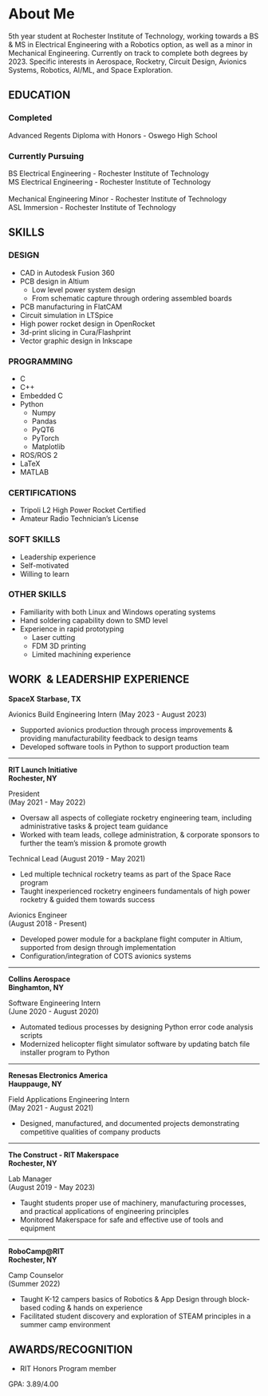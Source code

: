 # About Me
5th year student at Rochester Institute of Technology, working towards a BS & MS in Electrical Engineering with a Robotics option, as well as a minor in Mechanical Engineering. Currently on track to complete both degrees by 2023. Specific interests in Aerospace, Rocketry, Circuit Design, Avionics Systems, Robotics, AI/ML, and Space Exploration.
## EDUCATION 
### Completed
Advanced Regents Diploma with Honors - Oswego High School

### Currently Pursuing
BS Electrical Engineering - Rochester Institute of Technology  
MS Electrical Engineering - Rochester Institute of Technology  
​  
Mechanical Engineering Minor - Rochester Institute of Technology  
​ASL Immersion - Rochester Institute of Technology

## SKILLS  
### DESIGN
- ​CAD in Autodesk Fusion 360
- PCB design in Altium
   - Low level power system design
   - From schematic capture through ordering assembled boards
- PCB manufacturing in FlatCAM
- Circuit simulation in LTSpice
- High power rocket design in OpenRocket  
- 3d-print slicing in Cura/Flashprint
- Vector graphic design in Inkscape

  
### PROGRAMMING
- C
- C++
- Embedded C
- Python
  - Numpy
  - Pandas
  - PyQT6
  - PyTorch
  - Matplotlib
- ROS/ROS 2
- LaTeX
- MATLAB

### CERTIFICATIONS
- Tripoli L2 High Power Rocket Certified
- Amateur Radio Technician’s License

### SOFT SKILLS
- Leadership experience
- Self-motivated​
- Willing to learn

### OTHER SKILLS
- Familiarity with both Linux and Windows operating systems
- Hand soldering capability down to SMD level
- Experience in rapid prototyping
    - Laser cutting
    - FDM 3D printing
    - Limited machining experience

## WORK  & LEADERSHIP EXPERIENCE  
**SpaceX**
**Starbase, TX**

Avionics Build Engineering Intern
(May 2023 - August 2023)

- Supported avionics production through process improvements & providing manufacturability feedback to design teams
- Developed software tools in Python to support production team

---

**RIT Launch Initiative**                                    
**Rochester, NY**  

President                                                        
(May 2021 - May 2022)

- Oversaw all aspects of collegiate rocketry engineering team, including administrative tasks & project team guidance
- Worked with team leads, college administration, & corporate sponsors to further the team’s mission & promote growth


Technical Lead
(August 2019 - May 2021)

- Led multiple technical rocketry teams as part of the Space Race program
- Taught inexperienced rocketry engineers fundamentals of high power rocketry & guided them towards success

Avionics Engineer                                          
(August 2018 - Present)

- Developed power module for a backplane flight computer in Altium, supported from design through implementation
- Configuration/integration of COTS avionics systems

---
   
**Collins Aerospace**                                         
**Binghamton, NY**  

Software Engineering Intern                        
(June 2020 - August 2020)

- Automated tedious processes by designing Python error code analysis scripts
- Modernized helicopter flight simulator software by updating batch file installer program to Python

---
  
**Renesas Electronics America                      
Hauppauge, NY**  

Field Applications Engineering Intern                                 
(May 2021 - August 2021)

- Designed, manufactured, and documented projects demonstrating competitive qualities of company products

---
  
**The Construct - RIT Makerspace                
Rochester, NY**  

Lab Manager                                                  
(August 2019 - May 2023)

- Taught students proper use of machinery, manufacturing processes, and practical applications of engineering principles
- Monitored Makerspace for safe and effective use of tools and equipment

---
  
**RoboCamp@RIT  
Rochester, NY**  

Camp Counselor  
(Summer 2022)​

- Taught K-12 campers basics of Robotics & App Design through block-based coding & hands on experience
- Facilitated student discovery and exploration of STEAM principles in a summer camp environment



## AWARDS/RECOGNITION

- RIT Honors Program member​

GPA: 3.89/4.00
